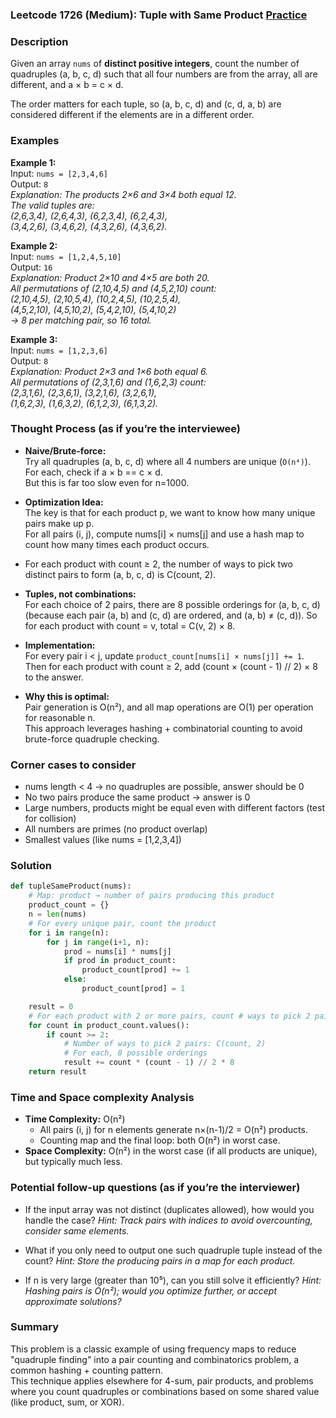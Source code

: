 ### Leetcode 1726 (Medium): Tuple with Same Product [Practice](https://leetcode.com/problems/tuple-with-same-product)

### Description  
Given an array `nums` of **distinct positive integers**, count the number of quadruples (a, b, c, d) such that all four numbers are from the array, all are different, and a × b = c × d.  

The order matters for each tuple, so (a, b, c, d) and (c, d, a, b) are considered different if the elements are in a different order.

### Examples  

**Example 1:**  
Input: `nums = [2,3,4,6]`  
Output: `8`  
*Explanation: The products 2×6 and 3×4 both equal 12.  
The valid tuples are:  
(2,6,3,4), (2,6,4,3), (6,2,3,4), (6,2,4,3),  
(3,4,2,6), (3,4,6,2), (4,3,2,6), (4,3,6,2).*

**Example 2:**  
Input: `nums = [1,2,4,5,10]`  
Output: `16`  
*Explanation: Product 2×10 and 4×5 are both 20.  
All permutations of (2,10,4,5) and (4,5,2,10) count:  
(2,10,4,5), (2,10,5,4), (10,2,4,5), (10,2,5,4),  
(4,5,2,10), (4,5,10,2), (5,4,2,10), (5,4,10,2)  
→ 8 per matching pair, so 16 total.*

**Example 3:**  
Input: `nums = [1,2,3,6]`  
Output: `8`  
*Explanation: Product 2×3 and 1×6 both equal 6.  
All permutations of (2,3,1,6) and (1,6,2,3) count:  
(2,3,1,6), (2,3,6,1), (3,2,1,6), (3,2,6,1),  
(1,6,2,3), (1,6,3,2), (6,1,2,3), (6,1,3,2).*

### Thought Process (as if you’re the interviewee)  
- **Naive/Brute-force:**  
  Try all quadruples (a, b, c, d) where all 4 numbers are unique (`O(n⁴)`). For each, check if a × b == c × d.  
  But this is far too slow even for n=1000.

- **Optimization Idea:**  
  The key is that for each product p, we want to know how many unique pairs make up p.  
  For all pairs (i, j), compute nums[i] × nums[j] and use a hash map to count how many times each product occurs.

- For each product with count ≥ 2, the number of ways to pick two distinct pairs to form (a, b, c, d) is C(count, 2).

- **Tuples, not combinations:**  
  For each choice of 2 pairs, there are 8 possible orderings for (a, b, c, d) (because each pair (a, b) and (c, d) are ordered, and (a, b) ≠ (c, d)). So for each product with count = v, total = C(v, 2) × 8.

- **Implementation:**  
  For every pair i < j, update `product_count[nums[i] × nums[j]] += 1`.  
  Then for each product with count ≥ 2, add (count × (count - 1) // 2) × 8 to the answer.

- **Why this is optimal:**  
  Pair generation is O(n²), and all map operations are O(1) per operation for reasonable n.  
  This approach leverages hashing + combinatorial counting to avoid brute-force quadruple checking.

### Corner cases to consider  
- nums length < 4 → no quadruples are possible, answer should be 0
- No two pairs produce the same product → answer is 0
- Large numbers, products might be equal even with different factors (test for collision)
- All numbers are primes (no product overlap)
- Smallest values (like nums = [1,2,3,4])

### Solution

```python
def tupleSameProduct(nums):
    # Map: product → number of pairs producing this product
    product_count = {}
    n = len(nums)
    # For every unique pair, count the product
    for i in range(n):
        for j in range(i+1, n):
            prod = nums[i] * nums[j]
            if prod in product_count:
                product_count[prod] += 1
            else:
                product_count[prod] = 1

    result = 0
    # For each product with 2 or more pairs, count # ways to pick 2 pairs
    for count in product_count.values():
        if count >= 2:
            # Number of ways to pick 2 pairs: C(count, 2)
            # For each, 8 possible orderings
            result += count * (count - 1) // 2 * 8
    return result
```

### Time and Space complexity Analysis  

- **Time Complexity:** O(n²)  
  - All pairs (i, j) for n elements generate n×(n-1)/2 = O(n²) products.
  - Counting map and the final loop: both O(n²) in worst case.
- **Space Complexity:** O(n²) in the worst case (if all products are unique), but typically much less.

### Potential follow-up questions (as if you’re the interviewer)  

- If the input array was not distinct (duplicates allowed), how would you handle the case?
  *Hint: Track pairs with indices to avoid overcounting, consider same elements.*

- What if you only need to output one such quadruple tuple instead of the count?
  *Hint: Store the producing pairs in a map for each product.*

- If n is very large (greater than 10⁵), can you still solve it efficiently?
  *Hint: Hashing pairs is O(n²); would you optimize further, or accept approximate solutions?*

### Summary
This problem is a classic example of using frequency maps to reduce "quadruple finding" into a pair counting and combinatorics problem, a common hashing + counting pattern.  
This technique applies elsewhere for 4-sum, pair products, and problems where you count quadruples or combinations based on some shared value (like product, sum, or XOR).